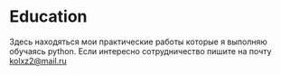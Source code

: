 ﻿# Education
Здесь находяться мои практические работы которые я выполняю обучаясь python.
Если интересно сотрудничество пишите на почту kolxz2@mail.ru
